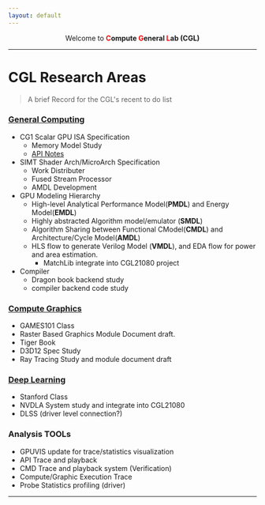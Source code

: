 ```yaml
---
layout: default
---
```


<center>Welcome to <b><font color=red>C</font>ompute <font color=red>G</font>eneral <font color=red>L</font>ab (CGL)</b></center>

----

# CGL Research Areas

> A brief Record for the CGL's recent to do list

### [General Computing](./docs/arch/compute/computeIndex.html)
- CG1 Scalar GPU ISA Specification
  - Memory Model Study
  - [API Notes](./docs/arch/apiIndex.html)
- SIMT Shader Arch/MicroArch Specification
  - Work Distributer
  - Fused Stream Processor
  - AMDL Development
- GPU Modeling Hierarchy
  - High-level Analytical Performance Model(**PMDL**) and Energy Model(**EMDL**)
  - Highly abstracted Algorithm model/emulator (**SMDL**)
  - Algorithm Sharing between Functional CModel(**CMDL**) and Architecture/Cycle Model(**AMDL**)
  - HLS flow to generate Verilog Model (**VMDL**), and EDA flow for power and area estimation.
    - MatchLib integrate into CGL21080 project
- Compiler
  - Dragon book backend study
  - compiler backend code study

### [Compute Graphics](./docs/arch/graphics/graphicsIndex.html)

- GAMES101 Class
- Raster Based Graphics Module Document draft.
- Tiger Book
- D3D12 Spec Study
- Ray Tracing Study and module document draft 

### [Deep Learning](./docs/arch/deepLearning/deepLearningIndex.html)

- Stanford Class
- NVDLA System study and integrate into CGL21080
- DLSS (driver level connection?)

### Analysis TOOLs

- GPUVIS update for trace/statistics visualization
- API Trace and playback
- CMD Trace and playback system (Verification)
- Compute/Graphic Execution Trace
- Probe Statistics profiling (driver)

---
